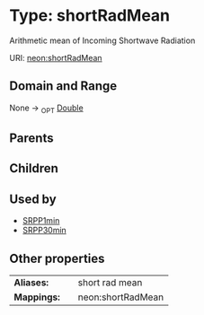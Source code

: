 
# Type: shortRadMean


Arithmetic mean of Incoming Shortwave Radiation

URI: [neon:shortRadMean](https://data.neonscience.org/shortRadMean)


## Domain and Range

None ->  <sub>OPT</sub> [Double](types/Double.md)

## Parents


## Children


## Used by

 * [SRPP1min](SRPP1min.md)
 * [SRPP30min](SRPP30min.md)

## Other properties

|  |  |  |
| --- | --- | --- |
| **Aliases:** | | short rad mean |
| **Mappings:** | | neon:shortRadMean |

